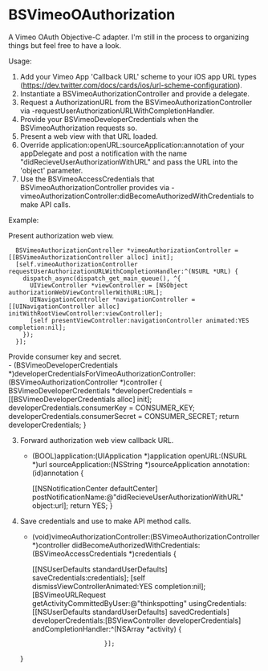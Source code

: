 BSVimeoOAuthorization
=====================

A Vimeo OAuth Objective-C adapter. I'm still in the process to organizing things but feel free to have a look.

Usage:
  1. Add your Vimeo App 'Callback URL' scheme to your iOS app URL types (https://dev.twitter.com/docs/cards/ios/url-scheme-configuration).
  2. Instantiate a BSVimeoAuthorizationController and provide a delegate.
  3. Request a AuthorizationURL from the BSVimeoAuthorizationController via -requestUserAuthorizationURLWithCompletionHandler.
  4. Provide your BSVimeoDeveloperCredentials when the BSVimeoAuthorization requests so.
  5. Present a web view with that URL loaded.
  6. Override application:openURL:sourceApplication:annotation of your appDelegate and post a notification with the name "didRecieveUserAuthorizationWithURL" and pass the URL into the 'object' parameter.
  7. Use the BSVimeoAccessCredentials that BSVimeoAuthorizationController provides via -vimeoAuthorizationController:didBecomeAuthorizedWithCredentials to make API calls.
  
Example:

Present authorization web view.

      BSVimeoAuthorizationController *vimeoAuthorizationController = [[BSVimeoAuthorizationController alloc] init];
      [self.vimeoAuthorizationController requestUserAuthorizationURLWithCompletionHandler:^(NSURL *URL) {
        dispatch_async(dispatch_get_main_queue(), ^{
          UIViewController *viewController = [NSObject authorizationWebViewControllerWithURL:URL];
          UINavigationController *navigationController = [[UINavigationController alloc] initWithRootViewController:viewController];
          [self presentViewController:navigationController animated:YES completion:nil];
        });
      }];
    

Provide consumer key and secret.  
      - (BSVimeoDeveloperCredentials *)developerCredentialsForVimeoAuthorizationController:(BSVimeoAuthorizationController *)controller {
        BSVimeoDeveloperCredentials *developerCredentials = [[BSVimeoDeveloperCredentials alloc] init];
        developerCredentials.consumerKey = CONSUMER_KEY;
        developerCredentials.consumerSecret = CONSUMER_SECRET;
        return developerCredentials;
      }

3. Forward authorization web view callback URL.
    - (BOOL)application:(UIApplication *)application
                openURL:(NSURL *)url
      sourceApplication:(NSString *)sourceApplication
             annotation:(id)annotation {
    
        [[NSNotificationCenter defaultCenter] postNotificationName:@"didRecieveUserAuthorizationWithURL" object:url];
        return YES;
    }

4. Save credentials and use to make API method calls.
    - (void)vimeoAuthorizationController:(BSVimeoAuthorizationController *)controller
      didBecomeAuthorizedWithCredentials:(BSVimeoAccessCredentials *)credentials {
    
      [[NSUserDefaults standardUserDefaults] saveCredentials:credentials];
      [self dismissViewControllerAnimated:YES completion:nil];
      [BSVimeoURLRequest getActivityCommittedByUser:@"thinkspotting"
                                  usingCredentials:[[NSUserDefaults standardUserDefaults] savedCredentials]
                              developerCredentials:[BSViewController developerCredentials]
                              andCompletionHandler:^(NSArray *activity) {
                                 
                              }];
    }


